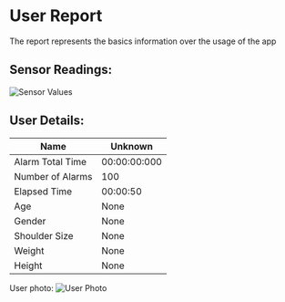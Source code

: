 # User Report
The report represents the basics information over the usage of the app
## Sensor Readings:
![Sensor Values](/Users/kataru_/Documents/PostureResearchProject/gui/data/img/graphs/graph_20240808210517_-1.png)
## User Details:
| Name | Unknown   |
| --- | --- |
| Alarm Total Time | 00:00:00:000 |
| Number of Alarms | 100 |
| Elapsed Time | 00:00:50 |
| Age | None |
| Gender | None |
| Shoulder Size | None |
| Weight | None |
| Height | None |
User photo:
![User Photo](/Users/kataru_/Documents/PostureResearchProject/gui/data/img/user_photo.jpeg)
